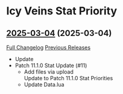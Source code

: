 # Icy Veins Stat Priority

## [2025-03-04](https://github.com/enderneko/IcyVeinsStatPriority/tree/2025-03-04) (2025-03-04)
[Full Changelog](https://github.com/enderneko/IcyVeinsStatPriority/compare/2025-01-02...2025-03-04) [Previous Releases](https://github.com/enderneko/IcyVeinsStatPriority/releases)

- Update  
- Patch 11.1.0 Stat Update (#11)  
    * Add files via upload  
    Update to Patch 11.1.0 Stat Priorities  
    * Update Data.lua  